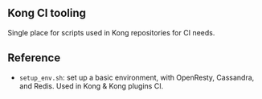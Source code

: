 ## Kong CI tooling

Single place for scripts used in Kong repositories for CI needs.

## Reference

- `setup_env.sh`: set up a basic environment, with OpenResty, Cassandra, 
and Redis. Used in Kong & Kong plugins CI.
